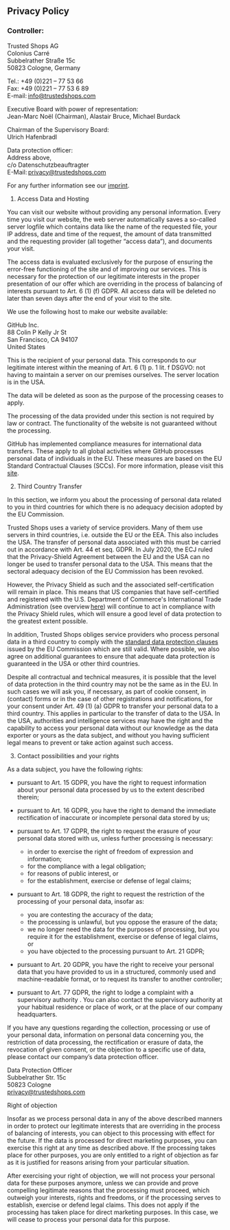 ## Privacy Policy

### Controller:

Trusted Shops AG  
Colonius Carré  
Subbelrather Straße 15c  
50823 Cologne, Germany

Tel.: +49 (0)221 – 77 53 66  
Fax: +49 (0)221 – 77 53 6 89  
E-mail: [info@trustedshops.com](mailto:info@trustedshops.com)

Executive Board with power of representation:  
Jean-Marc Noël (Chairman), Alastair Bruce, Michael Burdack

Chairman of the Supervisory Board:  
Ulrich Hafenbradl

Data protection officer:  
Address above,   
c/o Datenschutzbeauftragter  
E-Mail: [privacy@trustedshops.com](mailto:privacy@trustedshops.com)

For any further information see our [imprint](https://www.trustedshops.com/legal/legal-notice).

1. Access Data and Hosting

You can visit our website without providing any personal information. Every time you visit our website, the web server automatically saves a so-called server logfile which contains data like the name of the requested file, your IP address, date and time of the request, the amount of data transmitted and the requesting provider (all together “access data”), and documents your visit.

The access data is evaluated exclusively for the purpose of ensuring the error-free functioning of the site and of improving our services. This is necessary for the protection of our legitimate interests in the proper presentation of our offer which are overriding in the process of balancing of interests pursuant to Art. 6 (1) (f) GDPR. All access data will be deleted no later than seven days after the end of your visit to the site.

We use the following host to make our website available:

GitHub Inc.  
88 Colin P Kelly Jr St  
San Francisco, CA 94107  
United States

This is the recipient of your personal data. This corresponds to our legitimate interest within the meaning of Art. 6 (1) p. 1 lit. f DSGVO: not having to maintain a server on our premises ourselves. The server location is in the USA.

The data will be deleted as soon as the purpose of the processing ceases to apply.

The processing of the data provided under this section is not required by law or contract. The functionality of the website is not guaranteed without the processing.

GitHub has implemented compliance measures for international data transfers. These apply to all global activities where GitHub processes personal data of individuals in the EU. These measures are based on the EU Standard Contractual Clauses (SCCs). For more information, please visit this [site](https://docs.github.com/en/free-pro-team@latest/github/site-policy/github-data-protection-addendum#attachment-1--the-standard-contractual-clauses-processors).

2. Third Country Transfer

In this section, we inform you about the processing of personal data related to you in third countries for which there is no adequacy decision adopted by the EU Commission.

Trusted Shops uses a variety of service providers. Many of them use servers in third countries, i.e. outside the EU or the EEA. This also includes the USA. The transfer of personal data associated with this must be carried out in accordance with Art. 44 et seq. GDPR. In July 2020, the ECJ ruled that the Privacy-Shield Agreement between the EU and the USA can no longer be used to transfer personal data to the USA. This means that the sectoral adequacy decision of the EU Commission has been revoked.

However, the Privacy Shield as such and the associated self-certification will remain in place. This means that US companies that have self-certified and registered with the U.S. Department of Commerce's International Trade Administration (see overview [here](https://www.privacyshield.gov/list)) will continue to act in compliance with the Privacy Shield rules, which will ensure a good level of data protection to the greatest extent possible.

In addition, Trusted Shops obliges service providers who process personal data in a third country to comply with the [standard data protection clauses](https://eur-lex.europa.eu/legal-content/EN/TXT/?uri=celex%3A32010D0087) issued by the EU Commission which are still valid. Where possible, we also agree on additional guarantees to ensure that adequate data protection is guaranteed in the USA or other third countries.

Despite all contractual and technical measures, it is possible that the level of data protection in the third country may not be the same as in the EU. In such cases we will ask you, if necessary, as part of cookie consent, in (contact) forms or in the case of other registrations and notifications, for your consent under Art. 49 (1) (a) GDPR to transfer your personal data to a third country. This applies in particular to the transfer of data to the USA. In the USA, authorities and intelligence services may have the right and the capability to access your personal data without our knowledge as the data exporter or yours as the data subject, and without you having sufficient legal means to prevent or take action against such access.

3. Contact possibilities and your rights

As a data subject, you have the following rights:

-   pursuant to Art. 15 GDPR, you have the right to request information about your personal data processed by us to the extent described therein;
    
-   pursuant to Art. 16 GDPR, you have the right to demand the immediate rectification of inaccurate or incomplete personal data stored by us;
    
-   pursuant to Art. 17 GDPR, the right to request the erasure of your personal data stored with us, unless further processing is necessary:  
    - in order to exercise the right of freedom of expression and information;  
    - for the compliance with a legal obligation;  
    - for reasons of public interest, or  
    - for the establishment, exercise or defense of legal claims;
    
-   pursuant to Art. 18 GDPR, the right to request the restriction of the processing of your personal data, insofar as:  
    - you are contesting the accuracy of the data;  
    - the processing is unlawful, but you oppose the erasure of the data;  
    - we no longer need the data for the purposes of processing, but you require it for the establishment, exercise or defense of legal claims, or  
    - you have objected to the processing pursuant to Art. 21 GDPR;
    

-   pursuant to Art. 20 GDPR, you have the right to receive your personal data that you have provided to us in a structured, commonly used and machine-readable format, or to request its transfer to another controller;
    
-   pursuant to Art. 77 GDPR, the right to lodge a complaint with a supervisory authority . You can also contact the supervisory authority at your habitual residence or place of work, or at the place of our company headquarters.
    

If you have any questions regarding the collection, processing or use of your personal data, information on personal data concerning you, the restriction of data processing, the rectification or erasure of data, the revocation of given consent, or the objection to a specific use of data, please contact our company’s data protection officer.  
  
Data Protection Officer  
Subbelrather Str. 15c  
50823 Cologne  
[privacy@trustedshops.com](mailto:privacy@trustedshops.com)

  
Right of objection

Insofar as we process personal data in any of the above described manners in order to protect our legitimate interests that are overriding in the process of balancing of interests, you can object to this processing with effect for the future. If the data is processed for direct marketing purposes, you can exercise this right at any time as described above. If the processing takes place for other purposes, you are only entitled to a right of objection as far as it is justified for reasons arising from your particular situation.

After exercising your right of objection, we will not process your personal data for these purposes anymore, unless we can provide and prove compelling legitimate reasons that the processing must proceed, which outweigh your interests, rights and freedoms, or if the processing serves to establish, exercise or defend legal claims. This does not apply if the processing has taken place for direct marketing purposes. In this case, we will cease to process your personal data for this purpose.